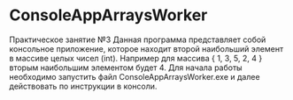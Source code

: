 # ConsoleAppArraysWorker
Практическое занятие №3
Данная программа представляет собой консольное приложение,
которое находит второй наибольший элемент в массиве целых чисел (int).
Например для массива { 1, 3, 5, 2, 4 } вторым наибольшим элементом будет 4.
Для начала работы необходимо запустить файл ConsoleAppArraysWorker.exe 
и далее действовать по инструкции в консоли.
